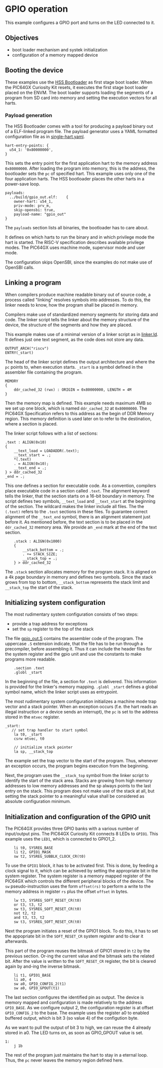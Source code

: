# GPIO operation
This example configures a GPIO port and turns on the LED connected to it. 

## Objectives
* boot loader mechanism and systek initialization
* configuration of a memory mapped device


## Booting the device
These examples use the [HSS Bootloader](https://github.com/pic64gx/pic64gx-hart-software-services.git) as first stage boot loader. When the PIC64GX Curiosity Kit resets, it executes the first stage boot loader placed on the ENVM. The boot loader supports loading the segments of a program from SD card into memory and setting the execution vectors for all harts.

### Payload generation
The HSS Bootloader comes with a tool for producing a payload binary out of a ELF-linked program file. The payload generator uses a YAML formatted configuration file as in [single-hart.yaml](single-hart.yaml).

```
hart-entry-points: {
  u54_1: '0x80000000',
}
```
This sets the entry point for the first application hart to the memory address `0x80000000`. After loading the program into memory, this is the address, the bootloader sets the `pc` of specified hart. This example uses only one of the four application harts. The HSS bootloader places the other harts in a power-save loop.

```
payloads:
  ../build/gpio_out.elf:    {
    owner-hart: u54_1,
    priv-mode: prv_m,
    skip-opensbi: true,
    payload-name: "gpio_out"
}
```

The `payloads` section lists all binaries, the bootloader has to care about.

It defines on which harts to run the binary and in which privilege mode the hart is started. The RISC-V specification describes available privilege modes. The PIC64GX uses machine mode, supervisor mode and user mode.

The configuration skips OpenSBI, since the examples do not make use of OpenSBI calls.

## Linking a program
When compilers produce machine readable binary out of source code, a process called "linking" resolves symbols into addresses. To do this, the linker needs to know, how the program shall be placed in memory.

Compilers make use of standardized memory segments for storing data and code. The linker script tells the linker about the memory structure of the device, the structure of the segments and how they are placed.

This example makes use of a minimal version of a linker script as in [linker.ld](linker.ld). It defines just one text segment, as the code does not store any data.

```
OUTPUT_ARCH("riscv")
ENTRY(_start)
```

The head of the linker script defines the output architecture and where the `pc` points to, when execution starts. `_start` is a symbol defined in the assembler file containing the program.

```
MEMORY
{
    ddr_cached_32 (rwx) : ORIGIN = 0x80000000, LENGTH = 4M
}
```

Then the memory map is defined. This example needs maximum 4MB so we set up one block, which is named `ddr_cached_32` at `0x80000000`. The PIC64GX Specification refers to this address as the begin of DDR Memory region. This memory definition is used later on to refer to the destination, where a section is placed.

The linker script follows with a list of sections:

```
.text : ALIGN(0x10)
{   
    __text_load = LOADADDR(.text);
    __text_start = .;
    *(.text)
    . = ALIGN(0x10);
    __text_end = .;
} > ddr_cached_32
_end = .;
```

This one defines a section for executable code. As a convention, compilers place executable code in a section called `.text`. The alignment keyword tells the linker, that the section starts on a 16-bit boundary in memory. The script defines two symbols, `__text_load` and `__text_start` at the beginning of the section. The wildcard makes the linker include all files. The the `(.text)` refers to the `.text` sections in these files.  To guarantee correct alignment of the `__text_end` symbol, there is an alignment statement just before it. As mentioned before, the text section is to be placed in the `ddr_cached_32` memory area. We provide an `_end` mark at the end of the text section.

```
    .stack : ALIGN(0x1000)
    {
        __stack_bottom = .;
        . += STACK_SIZE;
        __stack_top = .;
    } > ddr_cached_32
```

The `.stack` section allocates memory for the program stack. It is aligned on a 4k page boundary in memory and defines two symbols. Since the stack grows from top to bottom, `__stack_bottom` represents the stack limit and `__stack_top` the start of the stack.

## Initializing system configuration

The most rudimentary system configuration consists of two steps:

* provide a trap address for exceptions
* set the `sp` register to the top of the stack

The file [gpio_out.S](gpio_out.S) contains the assembler code of the program. The uppercase `.S` extension indicate, that the file has to be run through a precompiler, before assembling it. Thus it can include the header files for the system register and the gpio unit and use the constants to make programs more readable.

```
    .section .text
    .globl _start
```

In the beginning of the file, a section for `.text` is delivered. This information is provided for the linker's memory mapping. `.globl _start` defines a global symbol name, which the linker script uses as entrypoint.

The most rudimentary system configuration initializes a machine mode trap vector and a stack pointer. When an exception occurs (f.e. the hart reads an illegal instruction or a device sends an interrupt), the `pc` is set to the address stored in the `mtvec` register.


```
_start:
   // set trap handler to start symbol
    la t0, _start
    csrw mtvec, t0

    // initialize stack pointer
    la sp, __stack_top
```

The example set the trap vector to the start of the program. Thus, whenever an exception occurs, the program begins execution from the beginning.

Next, the program uses the `__stack_top` symbol from the linker script to identify the start of the stack area. Stacks are growing from high memory addresses to low memory addresses and the sp always points to the last entry on the stack. This program does not make use of the stack at all, but setting the stack pointer to a meaningful value shall be considered as absolute configuration minimum.

## Initialization and configuration of the GPIO unit
The PIC64GX provides three GPIO banks with a various number of input/output pins. The PIC64GX Curiosity Kit connects 8 LEDs to `GPIO1`. This example uses the `LED1`, which is connected to GPIO1_2.

```
    li t0, SYSREG_BASE
    li t2, GPIO1_MASK
    sw t2, SYSREG_SUBBLK_CLOCK_CR(t0)
```

To use the `GPIO1` block, it has to be activated first. This is done, by feeding a clock signal to it, which can be achieved by setting the appropriate bit in the system register. The system register is a memory mapped register of the PIC64GX which controls the different peripheral blocks of the device. The `sw` pseudo-instruction uses the form `offset(rs)` to perform a write to the memory address in register `rs` plus the offset `offset` in bytes.

```
    lw t3, SYSREG_SOFT_RESET_CR(t0)
    or t3, t3, t2 
    sw t3, SYSREG_SOFT_RESET_CR(t0)
    not t2, t2
    and t3, t3, t2
    sw t3, SYSREG_SOFT_RESET_CR(t0)
```

Next the program initiates a reset of the GPIO1 block. To do this, it has to set the appopriate bit in the `SOFT_RESET_CR` system register and to clear it afterwards.

This part of the program reuses the bitmask of GPIO1 stored in `t2` by the previous section. Or-ing the current value and the bitmask sets the related bit. After the value is written to the `SOFT_RESET_CR` register, the bit is cleared again by and-ing the inverse bitmask.

```
    li t1, GPIO1_BASE
    li a0, 4
    sw a0, GPIO_CONFIG_2(t1)
    sw a0, GPIO_GPOUT(t1)
```

The last section configures the identified pin as output. The device is memory mapped and configuration is made relatively to the address `GPIO_BASE`. As we configure output 2, the configuration register is at offset `GPIO_CONFIG_2` to the base. The example uses the register a0 to enabled buffered output, which is bit 3 (so value 4) of the configution byte.

As we want to pull the output of bit 3 to high, we can reuse the 4 already stored in a0. The LED turns on, as soon as GPIO_GPOUT value is set.

```
1:
    j 1b
```

The rest of the program just maintains the hart to stay in a eternal loop. Thus, the `pc` never leaves the memory region defined here.